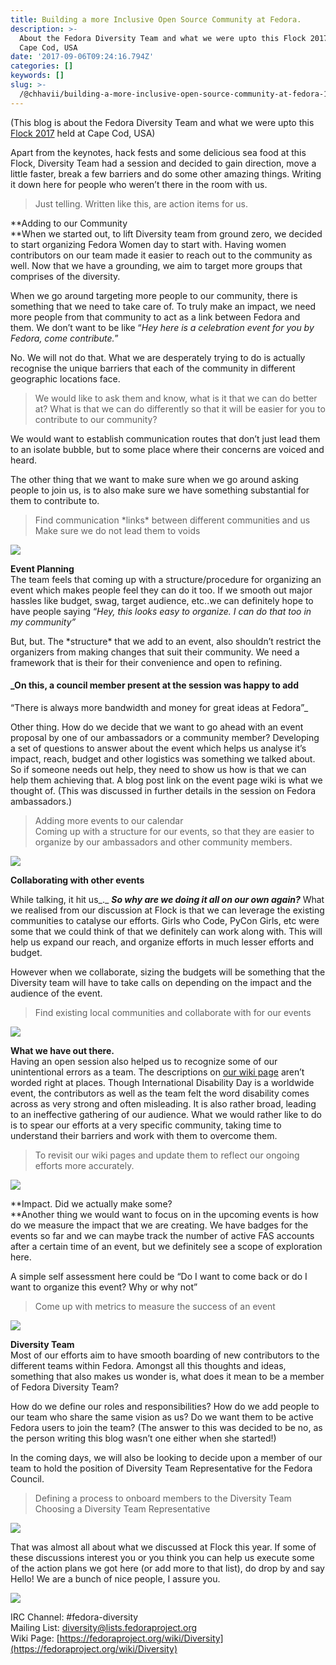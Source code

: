 ```yaml
---
title: Building a more Inclusive Open Source Community at Fedora.
description: >-
  About the Fedora Diversity Team and what we were upto this Flock 2017 held at
  Cape Cod, USA
date: '2017-09-06T09:24:16.794Z'
categories: []
keywords: []
slug: >-
  /@chhavii/building-a-more-inclusive-open-source-community-at-fedora-15dad220efba
---
```


(This blog is about the Fedora Diversity Team and what we were upto this [Flock 2017](https://flocktofedora.org/) held at Cape Cod, USA)

Apart from the keynotes, hack fests and some delicious sea food at this Flock, Diversity Team had a session and decided to gain direction, move a little faster, break a few barriers and do some other amazing things. Writing it down here for people who weren’t there in the room with us.

> Just telling. Written like this, are action items for us.

**Adding to our Community  
**When we started out, to lift Diversity team from ground zero, we decided to start organizing Fedora Women day to start with. Having women contributors on our team made it easier to reach out to the community as well. Now that we have a grounding, we aim to target more groups that comprises of the diversity.

When we go around targeting more people to our community, there is something that we need to take care of. To truly make an impact, we need more people from that community to act as a link between Fedora and them. We don’t want to be like “_Hey here is a celebration event for you by Fedora, come contribute._”

No. We will not do that. What we are desperately trying to do is actually recognise the unique barriers that each of the community in different geographic locations face.

> We would like to ask them and know, what is it that we can do better at? What is that we can do differently so that it will be easier for you to contribute to our community?

We would want to establish communication routes that don’t just lead them to an isolate bubble, but to some place where their concerns are voiced and heard.

The other thing that we want to make sure when we go around asking people to join us, is to also make sure we have something substantial for them to contribute to.

> Find communication \*links\* between different communities and us  
> Make sure we do not lead them to voids

![](https://cdn-images-1.medium.com/max/800/1*WRpWjRoXLNm5Drt3wGs0gw.png)

**Event Planning**  
The team feels that coming up with a structure/procedure for organizing an event which makes people feel they can do it too. If we smooth out major hassles like budget, swag, target audience, etc..we can definitely hope to have people saying “_Hey, this looks easy to organize. I can do that too in my community”_

But, but. The \*structure\* that we add to an event, also shouldn’t restrict the organizers from making changes that suit their community. We need a framework that is their for their convenience and open to refining.

#### _On this, a council member present at the session was happy to add  
“There is always more bandwidth and money for great ideas at Fedora”_

Other thing. How do we decide that we want to go ahead with an event proposal by one of our ambassadors or a community member? Developing a set of questions to answer about the event which helps us analyse it’s impact, reach, budget and other logistics was something we talked about. So if someone needs out help, they need to show us how is that we can help them achieving that. A blog post link on the event page wiki is what we thought of. (This was discussed in further details in the session on Fedora ambassadors.)

> Adding more events to our calendar   
> Coming up with a structure for our events, so that they are easier to organize by our ambassadors and other community members.

![](https://cdn-images-1.medium.com/max/800/1*WRpWjRoXLNm5Drt3wGs0gw.png)

**Collaborating with other events**

While talking, it hit us_._ **_So why are we doing it all on our own again?_** What we realised from our discussion at Flock is that we can leverage the existing communities to catalyse our efforts. Girls who Code, PyCon Girls, etc were some that we could think of that we definitely can work along with. This will help us expand our reach, and organize efforts in much lesser efforts and budget.

However when we collaborate, sizing the budgets will be something that the Diversity team will have to take calls on depending on the impact and the audience of the event.

> Find existing local communities and collaborate with for our events

![](https://cdn-images-1.medium.com/max/800/1*WRpWjRoXLNm5Drt3wGs0gw.png)

**What we have out there.**  
Having an open session also helped us to recognize some of our unintentional errors as a team. The descriptions on [our wiki page](https://fedoraproject.org/wiki/Diversity_Events) aren’t worded right at places. Though International Disability Day is a worldwide event, the contributors as well as the team felt the word disability comes across as very strong and often misleading. It is also rather broad, leading to an ineffective gathering of our audience. What we would rather like to do is to spear our efforts at a very specific community, taking time to understand their barriers and work with them to overcome them.

> To revisit our wiki pages and update them to reflect our ongoing efforts more accurately.

![](https://cdn-images-1.medium.com/max/800/1*WRpWjRoXLNm5Drt3wGs0gw.png)

**Impact. Did we actually make some?  
**Another thing we would want to focus on in the upcoming events is how do we measure the impact that we are creating. We have badges for the events so far and we can maybe track the number of active FAS accounts after a certain time of an event, but we definitely see a scope of exploration here.

A simple self assessment here could be “Do I want to come back or do I want to organize this event? Why or why not”

> Come up with metrics to measure the success of an event

![](https://cdn-images-1.medium.com/max/800/1*WRpWjRoXLNm5Drt3wGs0gw.png)

**Diversity Team**  
Most of our efforts aim to have smooth boarding of new contributors to the different teams within Fedora. Amongst all this thoughts and ideas, something that also makes us wonder is, what does it mean to be a member of Fedora Diversity Team?

How do we define our roles and responsibilities? How do we add people to our team who share the same vision as us? Do we want them to be active Fedora users to join the team? (The answer to this was decided to be no, as the person writing this blog wasn’t one either when she started!)

In the coming days, we will also be looking to decide upon a member of our team to hold the position of Diversity Team Representative for the Fedora Council.

> Defining a process to onboard members to the Diversity Team  
> Choosing a Diversity Team Representative

![](https://cdn-images-1.medium.com/max/800/1*WRpWjRoXLNm5Drt3wGs0gw.png)

That was almost all about what we discussed at Flock this year. If some of these discussions interest you or you think you can help us execute some of the action plans we got here (or add more to that list), do drop by and say Hello! We are a bunch of nice people, I assure you.

![](https://cdn-images-1.medium.com/max/2560/1*C5ELfNjdNGB-XzmnRdJKGw.jpeg)

IRC Channel: #fedora-diversity  
Mailing List: diversity@lists.fedoraproject.org  
Wiki Page: [https://fedoraproject.org/wiki/Diversity](https://fedoraproject.org/wiki/Diversity)